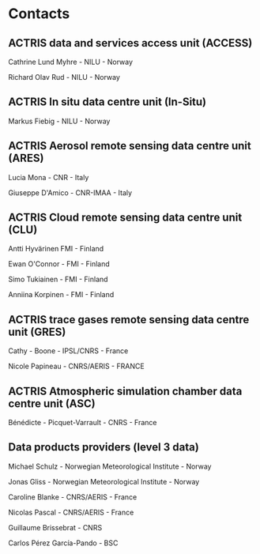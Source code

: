 # Contacts

## ACTRIS data and services access unit (ACCESS)
Cathrine Lund Myhre - NILU - Norway 

Richard Olav Rud - NILU - Norway

## ACTRIS In situ data centre unit (In-Situ)
Markus Fiebig - NILU - Norway

## ACTRIS Aerosol remote sensing data centre unit (ARES)
Lucia Mona - CNR - Italy

Giuseppe D'Amico - CNR-IMAA - Italy

## ACTRIS Cloud remote sensing data centre unit (CLU)
Antti Hyvärinen	FMI - Finland

Ewan O'Connor - FMI - Finland

Simo Tukiainen - FMI - Finland

Anniina Korpinen - FMI - Finland

## ACTRIS trace gases remote sensing data centre unit (GRES)
Cathy - Boone - IPSL/CNRS - France

Nicole Papineau - CNRS/AERIS - FRANCE

## ACTRIS Atmospheric simulation chamber data centre unit (ASC)
Bénédicte - Picquet-Varrault - CNRS - France

## Data products providers (level 3 data)
Michael	Schulz - Norwegian Meteorological Institute - Norway

Jonas Gliss - Norwegian Meteorological Institute - Norway

Caroline Blanke - CNRS/AERIS - France

Nicolas Pascal - CNRS/AERIS - France

Guillaume Brissebrat - CNRS

Carlos Pérez García-Pando - BSC
